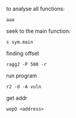 
to analyse all functions:

```
aaa
```

seek to the main function:

```
s sym.main
```

finding offset
```
ragg2 -P 500 -r
```

run program

```
r2 -d -A vuln
```

get addr 
```
wopO <address>
```